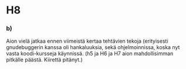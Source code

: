 # H8

### b)

Aion vielä jatkaa ennen viimeistä kertaa tehtävien tekoja (erityisesti gnudebuggerin kanssa oli hankaluuksia, sekä ohjelmoinnissa, koska nyt vasta koodi-kursseja käynnissä. (h5 ja H6 ja H7 aion mahdollisimman pitkälle päästä. Kiirettä pitänyt.)
